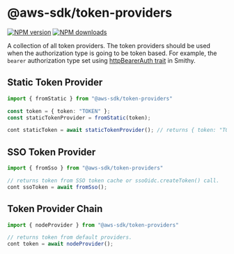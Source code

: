 # @aws-sdk/token-providers

[![NPM version](https://img.shields.io/npm/v/@aws-sdk/token-providers/latest.svg)](https://www.npmjs.com/package/@aws-sdk/token-providers)
[![NPM downloads](https://img.shields.io/npm/dm/@aws-sdk/token-providers.svg)](https://www.npmjs.com/package/@aws-sdk/token-providers)

A collection of all token providers. The token providers should be used when the authorization
type is going to be token based. For example, the `bearer` authorization type set using
[httpBearerAuth trait][http-bearer-auth-trait] in Smithy.

## Static Token Provider

```ts
import { fromStatic } from "@aws-sdk/token-providers"

const token = { token: "TOKEN" };
const staticTokenProvider = fromStatic(token);

cont staticToken = await staticTokenProvider(); // returns { token: "TOKEN" }
```

## SSO Token Provider

```ts
import { fromSso } from "@aws-sdk/token-providers"

// returns token from SSO token cache or ssoOidc.createToken() call.
cont ssoToken = await fromSso();
```

## Token Provider Chain

```ts
import { nodeProvider } from "@aws-sdk/token-providers"

// returns token from default providers.
cont token = await nodeProvider();
```

[http-bearer-auth-trait]: https://smithy.io/2.0/spec/authentication-traits.html#smithy-api-httpbearerauth-trait
